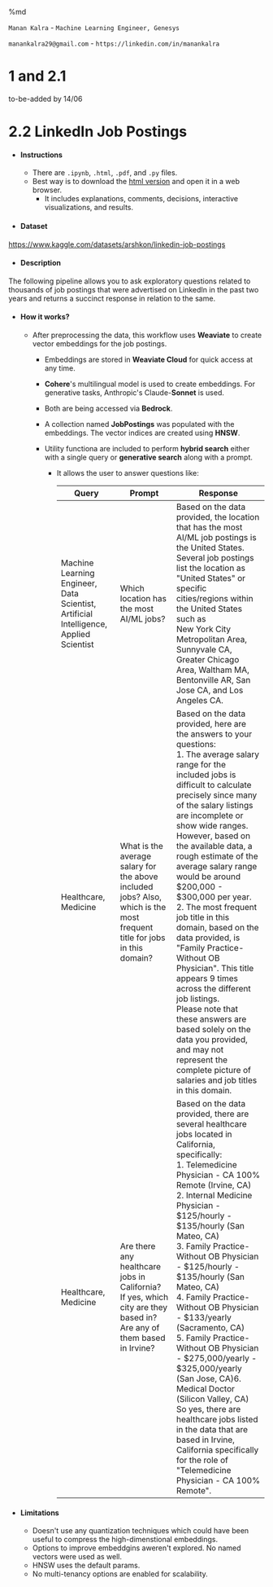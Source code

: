 %md

`Manan Kalra` - `Machine Learning Engineer, Genesys`

`manankalra29@gmail.com` - `https://linkedin.com/in/manankalra`

<h1>1 and 2.1</h1>

to-be-added by 14/06

<h1>2.2 LinkedIn Job Postings</h1>

- <h4>Instructions</h4>

  - There are `.ipynb`, `.html`, `.pdf`, and `.py` files.
  - Best way is to download the [html version](https://github.com/manankalra/w-mle/blob/main/weaviate-2.2/html%20-%20best%20looking%20and%20easy%20to%20read/2-weaviate-ml-linkedin-job-postings.html) and open it in a web browser.
    - It includes explanations, comments, decisions, interactive visualizations, and results. 
  
- <h4>Dataset</h4>
https://www.kaggle.com/datasets/arshkon/linkedin-job-postings
  
- <h4>Description</h4>
The following pipeline allows you to ask exploratory questions related to thousands of job postings that were advertised on LinkedIn in the past two years and returns a succinct response in relation to the same.

- <h4>How it works?</h4>

  - After preprocessing the data, this workflow uses **Weaviate** to create vector embeddings for the job postings.

    - Embeddings are stored in **Weaviate Cloud** for quick access at any time.
    - **Cohere**'s multilingual model is used to create embeddings. For generative tasks, Anthropic's Claude-**Sonnet** is used. 
    - Both are being accessed via **Bedrock**.
    - A collection named **JobPostings** was populated with the embeddings. The vector indices are created using **HNSW**.
    - Utility functiona are included to perform **hybrid search** either with a single query or **generative search** along with a prompt.

      - It allows the user to answer questions like:
  
        | Query | Prompt                                | Response                                                                                                                                                                                                                                                                                                                                                                                                                                                                                                                                                                                                                                                                                                                                                                                                                                                                               |
        |-------|---------------------------------------|----------------------------------------------------------------------------------------------------------------------------------------------------------------------------------------------------------------------------------------------------------------------------------------------------------------------------------------------------------------------------------------------------------------------------------------------------------------------------------------------------------------------------------------------------------------------------------------------------------------------------------------------------------------------------------------------------------------------------------------------------------------------------------------------------------------------------------------------------------------------------------------|
        |Machine Learning Engineer, Data Scientist, Artificial Intelligence, Applied Scientist|Which location has the most AI/ML jobs?|Based on the data provided, the location that has the most AI/ML job postings is the United States. <br/>Several job postings list the location as "United States" or specific cities/regions within the United States such as <br/>New York City Metropolitan Area, Sunnyvale CA, Greater Chicago Area, Waltham MA, Bentonville AR, San Jose CA, and Los Angeles CA.                                                                                                                                                                                                                                                                                                                                                                                                                                                                                                                           |
        |Healthcare, Medicine|What is the average salary for the above included jobs? Also, which is the most frequent title for jobs in this domain?|Based on the data provided, here are the answers to your questions: <br/>1. The average salary range for the included jobs is difficult to calculate precisely since many of the salary listings are incomplete or show wide ranges. However, based on the available data, a rough estimate of the average salary range would be around $200,000 - $300,000 per year. <br/>2. The most frequent job title in this domain, based on the data provided, is "Family Practice-Without OB Physician". This title appears 9 times across the different job listings. <br/>Please note that these answers are based solely on the data you provided, and may not represent the complete picture of salaries and job titles in this domain.                                                                                                                                                                    |
        |Healthcare, Medicine|Are there any healthcare jobs in California? If yes, which city are they based in? Are any of them based in Irvine?|Based on the data provided, there are several healthcare jobs located in California, specifically:<br/>1. Telemedicine Physician - CA 100% Remote (Irvine, CA)<br/>2. Internal Medicine Physician - $125/hourly - $135/hourly (San Mateo, CA)<br/>3. Family Practice-Without OB Physician - $125/hourly - $135/hourly (San Mateo, CA)<br/>4. Family Practice-Without OB Physician - $133/yearly (Sacramento, CA)<br/>5. Family Practice-Without OB Physician - $275,000/yearly - $325,000/yearly (San Jose, CA)6. Medical Doctor (Silicon Valley, CA)<br/>So yes, there are healthcare jobs listed in the data that are based in Irvine, California specifically for the role of "Telemedicine Physician - CA 100% Remote".|
    
      

   


- <h4>Limitations</h4>
  
  - Doesn't use any quantization techniques which could have been useful to compress the high-dimenstional embeddings.
  - Options to improve embeddgins aweren't explored. No named vectors were used as well.
  - HNSW uses the default params.
  - No multi-tenancy options are enabled for scalability.
